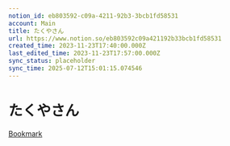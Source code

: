```yaml
---
notion_id: eb803592-c09a-4211-92b3-3bcb1fd58531
account: Main
title: たくやさん
url: https://www.notion.so/eb803592c09a421192b33bcb1fd58531
created_time: 2023-11-23T17:40:00.000Z
last_edited_time: 2023-11-23T17:57:00.000Z
sync_status: placeholder
sync_time: 2025-07-12T15:01:15.074546
---
```

# たくやさん

[Bookmark](https://x.com/taq8yam/status/1727520250147795128?s=20)